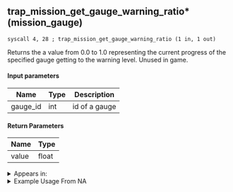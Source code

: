 ## trap_mission_get_gauge_warning_ratio* (mission_gauge)

`syscall 4, 28 ; trap_mission_get_gauge_warning_ratio (1 in, 1 out)`

Returns the a value from 0.0 to 1.0 representing the current progress of the specified gauge getting to the warning level. Unused in game.

#### Input parameters
| Name | Type | Description
|------|------|------------
| gauge_id   | int   | id of a gauge


#### Return Parameters
| Name | Type
|------|-----
| value   | float   


<details>
	<summary>Appears in:</summary>

</details>

<details>
	<summary>Example Usage From NA</summary>
```

```
</details>

